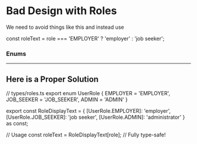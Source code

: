 


# Bad Design with Roles
We need to avoid things like this and instead use 

const roleText = role === 'EMPLOYER' ? 'employer' : 'job seeker';

### Enums 
--------------------------------------


## Here is a Proper Solution

// types/roles.ts
export enum UserRole {
  EMPLOYER = 'EMPLOYER',
  JOB_SEEKER = 'JOB_SEEKER',
  ADMIN = 'ADMIN'
}

export const RoleDisplayText = {
  [UserRole.EMPLOYER]: 'employer',
  [UserRole.JOB_SEEKER]: 'job seeker', 
  [UserRole.ADMIN]: 'administrator'
} as const;

// Usage
const roleText = RoleDisplayText[role]; // Fully type-safe!


